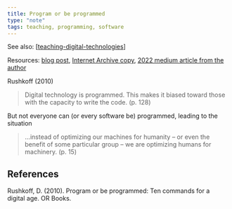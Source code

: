```yaml
---
title: Program or be programmed
type: "note"
tags: teaching, programming, software
---
```


See also: [[teaching-digital-technologies]]

Resources: [blog post](https://djon.es/blog/2011/01/06/a-command-for-organisations-program-or-be-programmed/), [Internet Archive copy](https://archive.org/details/program_or_be_programmed/page/n5/mode/2up), [2022 medium article from the author](https://rushkoff.medium.com/program-or-be-programmed-633fb8f045f3)

Rushkoff (2010)

> Digital technology is programmed. This makes it biased toward those with the capacity to write the code. (p. 128)

But not everyone can (or every software be) programmed, leading to the situation

> …instead of optimizing our machines for humanity – or even the benefit of some particular group – we are optimizing humans for machinery. (p. 15)

## References

Rushkoff, D. (2010). Program or be programmed: Ten commands for a digital age. OR Books.



[//begin]: # "Autogenerated link references for markdown compatibility"
[teaching-digital-technologies]: teaching-digital-technologies "Teaching Digital Technologies"
[//end]: # "Autogenerated link references"